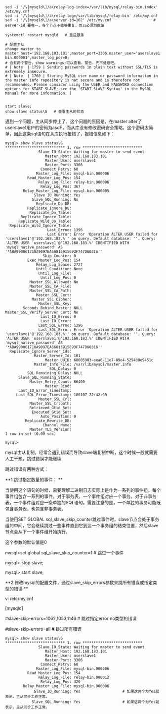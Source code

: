 ```
sed -i '/\[mysqld\]/a\relay-log-index=/var/lib/mysql/relay-bin.index' /etc/my.cnf
sed -i '/\[mysqld\]/a\relay-log=/var/lib/mysql/relay-bin' /etc/my.cnf
sed -i '/\[mysqld\]/a\server-id=102' /etc/my.cnf                   # server-id 要唯一，各个节点不能够重复，而且必须为数值

systemctl restart mysqld   # 重启服务
```

```
# 配置主从
change master to master_host='192.168.183.101',master_port=3306,master_user='userslave1',master_password='asdF',master_log_file='mysql-bin.000001',master_log_pos=0;
# 会有两个警告，show warnings;可以查看，警告，先不处理吧。
# | Note  | 1759 | Sending passwords in plain text without SSL/TLS is extremely insecure.
# | Note  | 1760 | Storing MySQL user name or password information in the master info repository is not secure and is therefore not recommended. Please consider using the USER and PASSWORD connection options for START SLAVE; see the 'START SLAVE Syntax' in the MySQL Manual for more information. |


start slave;
show slave status\G   # 查看主从的状态
```



遇到一个问题，主从同步停止了，这个问题的原因是，在master alter了userslave1用户的密码为asdF，而从库没有修改密码安全策略，这个密码太简单，因此这条sql语句在从库执行报错了，报错信息如下：

```
mysql> show slave status\G
*************************** 1. row ***************************
               Slave_IO_State: Waiting for master to send event
                  Master_Host: 192.168.183.101
                  Master_User: userslave1
                  Master_Port: 3306
                Connect_Retry: 60
              Master_Log_File: mysql-bin.000006
          Read_Master_Log_Pos: 154
               Relay_Log_File: relay-bin.000006
                Relay_Log_Pos: 367
        Relay_Master_Log_File: mysql-bin.000005
             Slave_IO_Running: Yes
            Slave_SQL_Running: No
              Replicate_Do_DB: 
          Replicate_Ignore_DB: 
           Replicate_Do_Table: 
       Replicate_Ignore_Table: 
      Replicate_Wild_Do_Table: 
  Replicate_Wild_Ignore_Table: 
                   Last_Errno: 1396
                   Last_Error: Error 'Operation ALTER USER failed for 'userslave1'@'192.168.183.%'' on query. Default database: ''. Query: 'ALTER USER 'userslave1'@'192.168.183.%' IDENTIFIED WITH 'mysql_native_password' AS '*ABA990061718A9097EA66815915693F747D60316''
                 Skip_Counter: 0
          Exec_Master_Log_Pos: 154
              Relay_Log_Space: 2727
              Until_Condition: None
               Until_Log_File: 
                Until_Log_Pos: 0
           Master_SSL_Allowed: No
           Master_SSL_CA_File: 
           Master_SSL_CA_Path: 
              Master_SSL_Cert: 
            Master_SSL_Cipher: 
               Master_SSL_Key: 
        Seconds_Behind_Master: NULL
Master_SSL_Verify_Server_Cert: No
                Last_IO_Errno: 0
                Last_IO_Error: 
               Last_SQL_Errno: 1396
               Last_SQL_Error: Error 'Operation ALTER USER failed for 'userslave1'@'192.168.183.%'' on query. Default database: ''. Query: 'ALTER USER 'userslave1'@'192.168.183.%' IDENTIFIED WITH 'mysql_native_password' AS '*ABA990061718A9097EA66815915693F747D60316''
  Replicate_Ignore_Server_Ids: 
             Master_Server_Id: 101
                  Master_UUID: 68605903-eea6-11e7-89e4-525400e9451c
             Master_Info_File: /var/lib/mysql/master.info
                    SQL_Delay: 0
          SQL_Remaining_Delay: NULL
      Slave_SQL_Running_State: 
           Master_Retry_Count: 86400
                  Master_Bind: 
      Last_IO_Error_Timestamp: 
     Last_SQL_Error_Timestamp: 180107 22:42:09
               Master_SSL_Crl: 
           Master_SSL_Crlpath: 
           Retrieved_Gtid_Set: 
            Executed_Gtid_Set: 
                Auto_Position: 0
         Replicate_Rewrite_DB: 
                 Channel_Name: 
           Master_TLS_Version: 
1 row in set (0.00 sec)

mysql> 
```



mysql主从复制，经常会遇到错误而导致slave端复制中断，这个时候一般就需要人工干预，跳过错误才能继续

跳过错误有两种方式：

**1.跳过指定数量的事件：**

当使用这个语句的时候，需要理解二进制日志实际上是作为一系列的事件组。每个事件组包含一系列的事件。对于事务表，一个事件组对应一个事务。对于非事务表，一个事件组对应一条单独的SQL语句。需要注意的是，一个单独的事务可能既包含事务表，也包含非事务表。

当使用SET GLOBAL sql\_slave\_skip\_counter跳过事件时，slave节点会处于事务组的中间，它会继续跳过一些事件直到它到达一个事务组的结束位置，然后slave节点会从下一个事件组开始执行。

这个参数的默认值是0

mysql&gt;set global sql\_slave\_skip\_counter=1        \#  跳过一个事件

mysql&gt; stop slave;

mysql&gt; start slave;



**2.修改mysql的配置文件，通过slave\_skip\_errors参数来跳所有错误或指定类型的错误**

vi /etc/my.cnf

\[mysqld\]

\#slave-skip-errors=1062,1053,1146          \# 跳过指定error no类型的错误

\#slave-skip-errors=all                                  \# 跳过所有错误



```
mysql> show slave status\G
*************************** 1. row ***************************
               Slave_IO_State: Waiting for master to send event
                  Master_Host: 192.168.183.101
                  Master_User: userslave1
                  Master_Port: 3306
                Connect_Retry: 60
              Master_Log_File: mysql-bin.000006
          Read_Master_Log_Pos: 154
               Relay_Log_File: relay-bin.000012
                Relay_Log_Pos: 320
        Relay_Master_Log_File: mysql-bin.000006
             Slave_IO_Running: Yes                   # 如果这两个为Yes就表示，主从同步工作正常。
            Slave_SQL_Running: Yes                   # 如果这两个为Yes就表示，主从同步工作正常。

```



